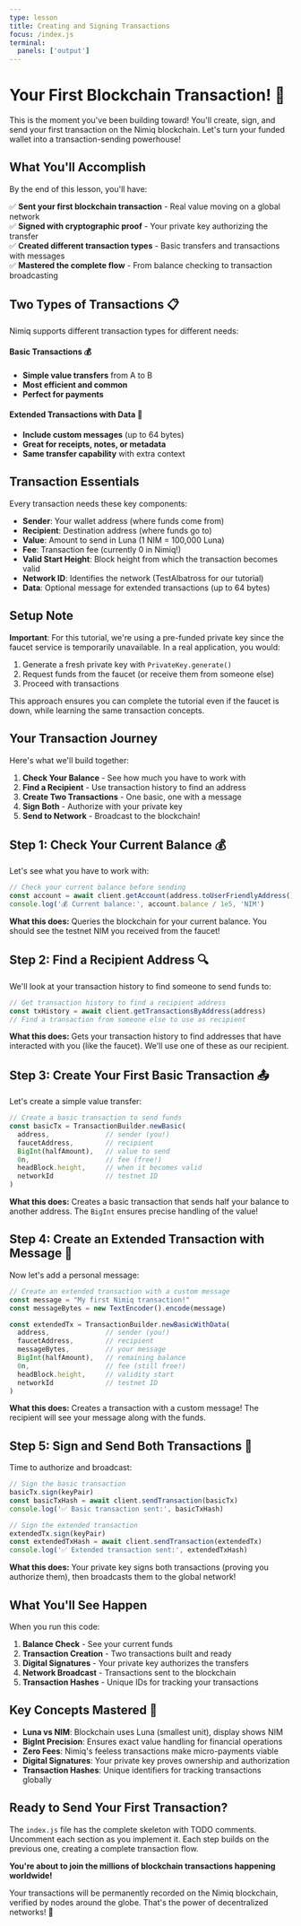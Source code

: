 ```yaml
---
type: lesson
title: Creating and Signing Transactions
focus: /index.js
terminal:
  panels: ['output']
---
```


# Your First Blockchain Transaction! 💸

This is the moment you've been building toward! You'll create, sign, and send your first transaction on the Nimiq blockchain. Let's turn your funded wallet into a transaction-sending powerhouse!

## What You'll Accomplish

By the end of this lesson, you'll have:

✅ **Sent your first blockchain transaction** - Real value moving on a global network  
✅ **Signed with cryptographic proof** - Your private key authorizing the transfer  
✅ **Created different transaction types** - Basic transfers and transactions with messages  
✅ **Mastered the complete flow** - From balance checking to transaction broadcasting

## Two Types of Transactions 📋

Nimiq supports different transaction types for different needs:

#### Basic Transactions 💰
- **Simple value transfers** from A to B
- **Most efficient and common**
- **Perfect for payments**

#### Extended Transactions with Data 📝
- **Include custom messages** (up to 64 bytes)
- **Great for receipts, notes, or metadata**
- **Same transfer capability** with extra context

## Transaction Essentials

Every transaction needs these key components:

- **Sender**: Your wallet address (where funds come from)
- **Recipient**: Destination address (where funds go to)
- **Value**: Amount to send in Luna (1 NIM = 100,000 Luna)
- **Fee**: Transaction fee (currently 0 in Nimiq!)
- **Valid Start Height**: Block height from which the transaction becomes valid
- **Network ID**: Identifies the network (TestAlbatross for our tutorial)
- **Data**: Optional message for extended transactions (up to 64 bytes)

## Setup Note

**Important**: For this tutorial, we're using a pre-funded private key since the faucet service is temporarily unavailable. In a real application, you would:

1. Generate a fresh private key with `PrivateKey.generate()`
2. Request funds from the faucet (or receive them from someone else)
3. Proceed with transactions

This approach ensures you can complete the tutorial even if the faucet is down, while learning the same transaction concepts.

## Your Transaction Journey

Here's what we'll build together:

1. **Check Your Balance** - See how much you have to work with
2. **Find a Recipient** - Use transaction history to find an address
3. **Create Two Transactions** - One basic, one with a message
4. **Sign Both** - Authorize with your private key
5. **Send to Network** - Broadcast to the blockchain!

## Step 1: Check Your Current Balance 💰

Let's see what you have to work with:

```js
// Check your current balance before sending
const account = await client.getAccount(address.toUserFriendlyAddress())
console.log('💰 Current balance:', account.balance / 1e5, 'NIM')
```

**What this does:** Queries the blockchain for your current balance. You should see the testnet NIM you received from the faucet!

## Step 2: Find a Recipient Address 🔍

We'll look at your transaction history to find someone to send funds to:

```js
// Get transaction history to find a recipient address
const txHistory = await client.getTransactionsByAddress(address)
// Find a transaction from someone else to use as recipient
```

**What this does:** Gets your transaction history to find addresses that have interacted with you (like the faucet). We'll use one of these as our recipient.

## Step 3: Create Your First Basic Transaction 📤

Let's create a simple value transfer:

```js
// Create a basic transaction to send funds
const basicTx = TransactionBuilder.newBasic(
  address,              // sender (you!)
  faucetAddress,        // recipient  
  BigInt(halfAmount),   // value to send
  0n,                   // fee (free!)
  headBlock.height,     // when it becomes valid
  networkId             // testnet ID
)
```

**What this does:** Creates a basic transaction that sends half your balance to another address. The `BigInt` ensures precise handling of the value!

## Step 4: Create an Extended Transaction with Message 💬

Now let's add a personal message:

```js
// Create an extended transaction with a custom message
const message = "My first Nimiq transaction!"
const messageBytes = new TextEncoder().encode(message)

const extendedTx = TransactionBuilder.newBasicWithData(
  address,              // sender (you!)
  faucetAddress,        // recipient
  messageBytes,         // your message
  BigInt(halfAmount),   // remaining balance
  0n,                   // fee (still free!)
  headBlock.height,     // validity start
  networkId             // testnet ID
)
```

**What this does:** Creates a transaction with a custom message! The recipient will see your message along with the funds.

## Step 5: Sign and Send Both Transactions 🔐

Time to authorize and broadcast:

```js
// Sign the basic transaction
basicTx.sign(keyPair)
const basicTxHash = await client.sendTransaction(basicTx)
console.log('✅ Basic transaction sent:', basicTxHash)

// Sign the extended transaction
extendedTx.sign(keyPair)
const extendedTxHash = await client.sendTransaction(extendedTx)
console.log('✅ Extended transaction sent:', extendedTxHash)
```

**What this does:** Your private key signs both transactions (proving you authorize them), then broadcasts them to the global network!

## What You'll See Happen

When you run this code:

1. **Balance Check** - See your current funds
2. **Transaction Creation** - Two transactions built and ready
3. **Digital Signatures** - Your private key authorizes the transfers
4. **Network Broadcast** - Transactions sent to the blockchain
5. **Transaction Hashes** - Unique IDs for tracking your transactions

## Key Concepts Mastered 🧠

- **Luna vs NIM**: Blockchain uses Luna (smallest unit), display shows NIM
- **BigInt Precision**: Ensures exact value handling for financial operations
- **Zero Fees**: Nimiq's feeless transactions make micro-payments viable
- **Digital Signatures**: Your private key proves ownership and authorization
- **Transaction Hashes**: Unique identifiers for tracking transactions globally

## Ready to Send Your First Transaction?

The `index.js` file has the complete skeleton with TODO comments. Uncomment each section as you implement it. Each step builds on the previous one, creating a complete transaction flow.

**You're about to join the millions of blockchain transactions happening worldwide!** 

Your transactions will be permanently recorded on the Nimiq blockchain, verified by nodes around the globe. That's the power of decentralized networks! 🌟
